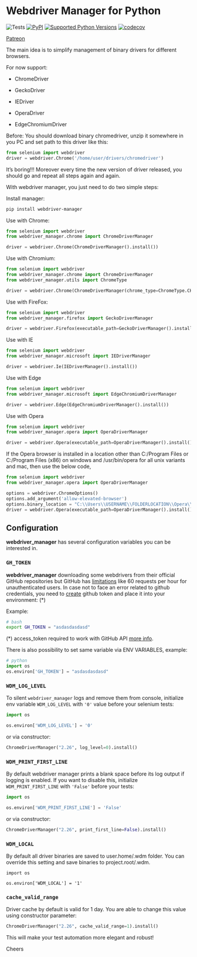 # Webdriver Manager for Python

![Tests](https://github.com/SergeyPirogov/webdriver_manager/workflows/Tests/badge.svg)
[![PyPI](https://img.shields.io/pypi/v/webdriver_manager.svg)](https://pypi.org/project/webdriver-manager)
[![Supported Python Versions](https://img.shields.io/pypi/pyversions/webdriver_manager.svg)](https://pypi.org/project/webdriver-manager/)
[![codecov](https://codecov.io/gh/SergeyPirogov/webdriver_manager/branch/master/graph/badge.svg)](https://codecov.io/gh/SergeyPirogov/webdriver_manager)

[Patreon](https://www.patreon.com/automation_remarks)

The main idea is to simplify management of binary drivers for different browsers.

For now support:

- ChromeDriver

- GeckoDriver

- IEDriver

- OperaDriver

- EdgeChromiumDriver

Before:
You should download binary chromedriver, unzip it somewhere in you PC and set path to this driver like this:

```python
from selenium import webdriver
driver = webdriver.Chrome('/home/user/drivers/chromedriver')
```

It’s boring!!! Moreover every time the new version of driver released, you should go and repeat all steps again and again.

With webdriver manager, you just need to do two simple steps:

Install manager:

```bash
pip install webdriver-manager
```

Use with Chrome:

```python
from selenium import webdriver
from webdriver_manager.chrome import ChromeDriverManager

driver = webdriver.Chrome(ChromeDriverManager().install())
```

Use with Chromium:

```python
from selenium import webdriver
from webdriver_manager.chrome import ChromeDriverManager
from webdriver_manager.utils import ChromeType

driver = webdriver.Chrome(ChromeDriverManager(chrome_type=ChromeType.CHROMIUM).install())
```

Use with FireFox:

```python
from selenium import webdriver
from webdriver_manager.firefox import GeckoDriverManager

driver = webdriver.Firefox(executable_path=GeckoDriverManager().install())
```

Use with IE

```python
from selenium import webdriver
from webdriver_manager.microsoft import IEDriverManager

driver = webdriver.Ie(IEDriverManager().install())
```

Use with Edge

```python
from selenium import webdriver
from webdriver_manager.microsoft import EdgeChromiumDriverManager

driver = webdriver.Edge(EdgeChromiumDriverManager().install())
```

Use with Opera

```python
from selenium import webdriver
from webdriver_manager.opera import OperaDriverManager

driver = webdriver.Opera(executable_path=OperaDriverManager().install())
```

If the Opera browser is installed in a location other than C:/Program Files or C:/Program Files (x86) on windows
and /usr/bin/opera for all unix variants and mac, then use the below code,

```python
from selenium import webdriver
from webdriver_manager.opera import OperaDriverManager

options = webdriver.ChromeOptions()
options.add_argument('allow-elevated-browser')
options.binary_location = "C:\\Users\\USERNAME\\FOLDERLOCATION\\Opera\\VERSION\\opera.exe"
driver = webdriver.Opera(executable_path=OperaDriverManager().install(), options=options)
```

## Configuration

**webdriver_manager** has several configuration variables you can be interested in.

### `GH_TOKEN`
**webdriver_manager** downloading some webdrivers from their official GitHub repositories but GitHub has [limitations](https://docs.github.com/en/rest/overview/resources-in-the-rest-api#rate-limiting) like 60 requests per hour for unauthenticated users.
In case not to face an error related to github credentials, you need to [create](https://help.github.com/articles/creating-an-access-token-for-command-line-use) github token and place it into your environment: (\*)

Example:

```bash
# bash
export GH_TOKEN = "asdasdasdasd"
```

(\*) access_token required to work with GitHub API [more info](https://help.github.com/articles/creating-an-access-token-for-command-line-use/).

There is also possibility to set same variable via ENV VARIABLES, example:

```python
# python
import os
os.environ['GH_TOKEN'] = "asdasdasdasd"
```

### `WDM_LOG_LEVEL`
To silent `webdriver_manager` logs and remove them from console, initialize env variable `WDM_LOG_LEVEL` with `'0'` value before your selenium tests:

```python
import os

os.environ['WDM_LOG_LEVEL'] = '0'
``` 

or via constructor:

```python
ChromeDriverManager("2.26", log_level=0).install()
```

### `WDM_PRINT_FIRST_LINE`
By default webdriver manager prints a blank space before its log output if logging is enabled. If you want to disable this, initialize `WDM_PRINT_FIRST_LINE` with `'False'` before your tests:

```python
import os

os.environ['WDM_PRINT_FIRST_LINE'] = 'False'
``` 

or via constructor:

```python
ChromeDriverManager("2.26", print_first_line=False).install()
```

### `WDM_LOCAL`
By default all driver binaries are saved to user.home/.wdm folder. You can override this setting and save binaries to project.root/.wdm.

```
import os

os.environ['WDM_LOCAL'] = '1'
```

### `cache_valid_range`
Driver cache by default is valid for 1 day. You are able to change this value using constructor parameter:

```python
ChromeDriverManager("2.26", cache_valid_range=1).install()
```

This will make your test automation more elegant and robust!

Cheers
